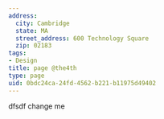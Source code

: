 ```yaml
---
address:
  city: Cambridge
  state: MA
  street_address: 600 Technology Square
  zip: 02183
tags:
- Design
title: page @the4th
type: page
uid: 0bdc24ca-24fd-4562-b221-b11975d49402
---
```

dfsdf change me